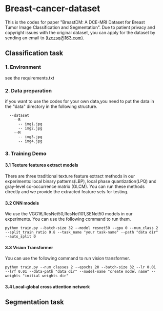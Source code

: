 # Breast-cancer-dataset
This is the codes for paper "BreastDM: A DCE-MRI Dataset for Breast Tumor Image Classification and Segmentation".  Due to patient privacy and copyright issues with the original dataset, you can apply for the dataset by sending an email to (tzczsq@163.com). 
## Classification task
### 1. Environment
see the requirements.txt
### 2. Data preparation
if you want to use the codes for your own data,you need to put the data in the "data" directory in the following structure.
```
  --dataset
    --B
      -- img1.jpg
      -- img2.jpg
    --M
      -- img3.jpg
      -- img4.jpg
```
### 3. Training Demo
#### 3.1 Texture features extract models
There are three traditional texture feature extract methods in our experiments: local binary patterns(LBP), local phase quantization(LPQ) and gray-level co-occurrence matrix
(GLCM). You can run these methods directly and we provide the extracted feature sets for testing.

#### 3.2 CNN models
We use the VGG16,ResNet50,ResNet101,SENet50 models in our experiments. You can use the following command to run them.
```
python train.py --batch-size 32 --model resnet50 --gpu 0 --num_class 2 --split_train_ratio 0.8 --task_name "your task-name" --path "data dir" --auto_split 0
```

#### 3.3 Vision Transformer
You can use the following command to run vision transformer.
```
python train.py --num_classes 2 --epochs 20 --batch-size 32 --lr 0.01 --lrf 0.01 --data-path "data dir" --model-name "create model name" --weights "initial weights dir"
```
#### 3.4 Local-global cross attention network

## Segmentation task
### 


      
